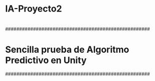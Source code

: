 # IA-Proyecto2
#
####################################################
# Sencilla prueba de Algoritmo Predictivo en Unity #
####################################################
